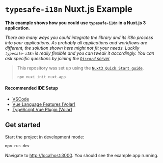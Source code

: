 # `typesafe-i18n` Nuxt.js Example

**This example shows how you could use `typesafe-i18n` in a Nuxt.js 3 application.**

_There are many ways you could integrate the library and its i18n process into your applications. As  probably all applications and workflows are different, the solution shown here might not fit your needs. Luckily `typesafe-i18n` is really flexible and you can tweak it accordingly. You can ask specific questions by joining the [`Discord` server](https://discord.gg/T27AHfaADK)_

>This repository was set up using the  [`Nuxt3 Quick Start guide`](https://v3.nuxtjs.org/getting-started/quick-start).
>```bash
> npx nuxi init nuxt-app
>```

#### Recommended IDE Setup

- [VSCode](https://code.visualstudio.com/)
- [Vue Language Features (Volar)](https://marketplace.visualstudio.com/items?itemName=johnsoncodehk.volar)
- [TypeScript Vue Plugin (Volar)](https://marketplace.visualstudio.com/items?itemName=Vue.vscode-typescript-vue-plugin)


## Get started

Start the project in development mode:

```bash
npm run dev
```

Navigate to [http://localhost:3000](http://localhost:3000). You should see the example app running.
